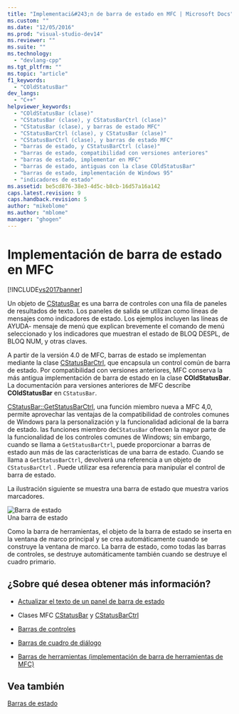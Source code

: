 ```yaml
---
title: "Implementaci&#243;n de barra de estado en MFC | Microsoft Docs"
ms.custom: ""
ms.date: "12/05/2016"
ms.prod: "visual-studio-dev14"
ms.reviewer: ""
ms.suite: ""
ms.technology: 
  - "devlang-cpp"
ms.tgt_pltfrm: ""
ms.topic: "article"
f1_keywords: 
  - "COldStatusBar"
dev_langs: 
  - "C++"
helpviewer_keywords: 
  - "COldStatusBar (clase)"
  - "CStatusBar (clase), y CStatusBarCtrl (clase)"
  - "CStatusBar (clase), y barras de estado MFC"
  - "CStatusBarCtrl (clase), y CStatusBar (clase)"
  - "CStatusBarCtrl (clase), y barras de estado MFC"
  - "barras de estado, y CStatusBarCtrl (clase)"
  - "barras de estado, compatibilidad con versiones anteriores"
  - "barras de estado, implementar en MFC"
  - "barras de estado, antiguas con la clase COldStatusBar"
  - "barras de estado, implementación de Windows 95"
  - "indicadores de estado"
ms.assetid: be5cd876-38e3-4d5c-b8cb-16d57a16a142
caps.latest.revision: 9
caps.handback.revision: 5
author: "mikeblome"
ms.author: "mblome"
manager: "ghogen"
---
```

# Implementaci&#243;n de barra de estado en MFC
[!INCLUDE[vs2017banner](../assembler/inline/includes/vs2017banner.md)]

Un objeto de [CStatusBar](../mfc/reference/cstatusbar-class.md) es una barra de controles con una fila de paneles de resultados de texto.  Los paneles de salida se utilizan como líneas de mensajes como indicadores de estado.  Los ejemplos incluyen las líneas de AYUDA\- mensaje de menú que explican brevemente el comando de menú seleccionado y los indicadores que muestran el estado de BLOQ DESPL, de BLOQ NUM, y otras claves.  
  
 A partir de la versión 4.0 de MFC, barras de estado se implementan mediante la clase [CStatusBarCtrl](../mfc/reference/cstatusbarctrl-class.md), que encapsula un control común de barra de estado.  Por compatibilidad con versiones anteriores, MFC conserva la más antigua implementación de barra de estado en la clase **COldStatusBar**.  La documentación para versiones anteriores de MFC describe **COldStatusBar** en `CStatusBar`.  
  
 [CStatusBar::GetStatusBarCtrl](../Topic/CStatusBar::GetStatusBarCtrl.md), una función miembro nueva a MFC 4,0, permite aprovechar las ventajas de la compatibilidad de controles comunes de Windows para la personalización y la funcionalidad adicional de la barra de estado.  las funciones miembro de`CStatusBar` ofrecen la mayor parte de la funcionalidad de los controles comunes de Windows; sin embargo, cuando se llama a `GetStatusBarCtrl`, puede proporcionar a barras de estado aun más de las características de una barra de estado.  Cuando se llama a `GetStatusBarCtrl`, devolverá una referencia a un objeto de `CStatusBarCtrl` .  Puede utilizar esa referencia para manipular el control de barra de estado.  
  
 La ilustración siguiente se muestra una barra de estado que muestra varios marcadores.  
  
 ![Barra de estado](../mfc/media/vc37dy1.png "vc37DY1")  
Una barra de estado  
  
 Como la barra de herramientas, el objeto de la barra de estado se inserta en la ventana de marco principal y se crea automáticamente cuando se construye la ventana de marco.  La barra de estado, como todas las barras de controles, se destruye automáticamente también cuando se destruye el cuadro primario.  
  
## ¿Sobre qué desea obtener más información?  
  
-   [Actualizar el texto de un panel de barra de estado](../mfc/updating-the-text-of-a-status-bar-pane.md)  
  
-   Clases MFC [CStatusBar](../mfc/reference/cstatusbar-class.md) y [CStatusBarCtrl](../mfc/reference/cstatusbarctrl-class.md)  
  
-   [Barras de controles](../mfc/control-bars.md)  
  
-   [Barras de cuadro de diálogo](../mfc/dialog-bars.md)  
  
-   [Barras de herramientas \(implementación de barra de herramientas de MFC\)](../mfc/mfc-toolbar-implementation.md)  
  
## Vea también  
 [Barras de estado](../mfc/status-bars.md)